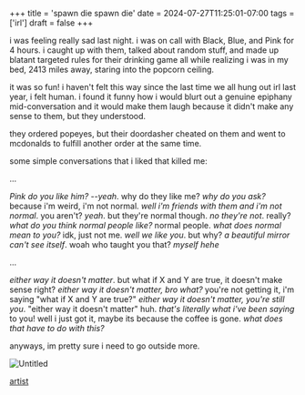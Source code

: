+++
title = 'spawn die spawn die'
date = 2024-07-27T11:25:01-07:00
tags = ['irl']
draft = false
+++

i was feeling really sad last night. i was on call with Black, Blue, and Pink for 4 hours. i caught up with them, talked about random stuff, and made up blatant targeted rules for their drinking game all while realizing i was in my bed, 2413 miles away, staring into the popcorn ceiling.

it was so fun! i haven't felt this way since the last time we all hung out irl last year, i felt human. i found it funny how i would blurt out a genuine epiphany mid-conversation and it would make them laugh because it didn't make any sense to them, but they understood. 

they ordered popeyes, but their doordasher cheated on them and went to mcdonalds to fulfill another order at the same time.

some simple conversations that i liked that killed me:

...

*Pink do you like him? --yeah*. why do they like me? *why do you ask?* because i'm weird, i'm not normal. *well i'm friends with them and i'm not normal*. you aren't? *yeah*. but they're normal though. *no they're not*. really? *what do you think normal people like?* normal people. *what does normal mean to you?* idk, just not me. *well we like you*. but why? *a beautiful mirror can't see itself*. woah who taught you that? *myself hehe*

...

*either way it doesn't matter*. but what if X and Y are true, it doesn't make sense right? *either way it doesn't matter, bro what?* you're not getting it, i'm saying "what if X and Y are true?" *either way it doesn't matter, you're still you*. "either way it doesn't matter" huh. *that's literally what i've been saying* to you! well i just got it, maybe its because the coffee is gone. *what does that have to do with this?*

anyways, im pretty sure i need to go outside more.

![Untitled](/us.jpg "a")

[artist](https://x.com/toatomooto)